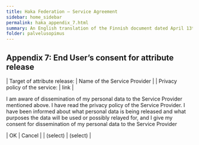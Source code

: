 ```yaml
---
title: Haka Federation – Service Agreement
sidebar: home_sidebar
permalink: haka_appendix_7.html
summary: An English translation of the Finnish document dated April 13th 2011
folder: palvelusopimus
---
```


## Appendix 7: End User’s consent for attribute release

| Target of attribute release: | Name of the Service Provider |
| Privacy policy of the service: | link |

I am aware of dissemination of my personal data to the Service Provider mentioned above. I have read the privacy policy of the Service Provider. I have been informed about what personal data is being released and what purposes the data will be used or possibly relayed for, and I give my consent for dissemination of my personal data to the Service Provider

| OK | Cancel |
| (select) | (select) |

